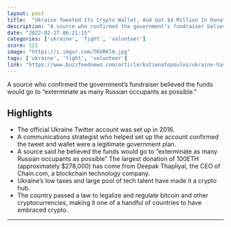 ```yaml
---
layout: post
title:  "Ukraine Tweeted Its Crypto Wallet, And Got $4 Million In Donations To Help Fight Russia"
description: "A source who confirmed the government’s fundraiser believed the funds would go to “exterminate as many Russian occupants as possible.”"
date: "2022-02-27 06:21:15"
categories: ['ukraine', 'fight', 'volunteer']
score: 121
image: "https://i.imgur.com/TKVRKlm.jpg"
tags: ['ukraine', 'fight', 'volunteer']
link: "https://www.buzzfeednews.com/article/katienotopoulos/ukraine-has-asked-for-donations-in-crypto-to-help-fight"
---
```


A source who confirmed the government’s fundraiser believed the funds would go to “exterminate as many Russian occupants as possible.”

## Highlights

- The official Ukraine Twitter account was set up in 2016.
- A communications strategist who helped set up the account confirmed the tweet and wallet were a legitimate government plan.
- A source said he believed the funds would go to “exterminate as many Russian occupants as possible” The largest donation of 100ETH (approximately $278,000) has come from Deepak Thapliyal, the CEO of Chain.com, a blockchain technology company.
- Ukraine’s low taxes and large pool of tech talent have made it a crypto hub.
- The country passed a law to legalize and regulate bitcoin and other cryptocurrencies, making it one of a handful of countries to have embraced crypto.

---
